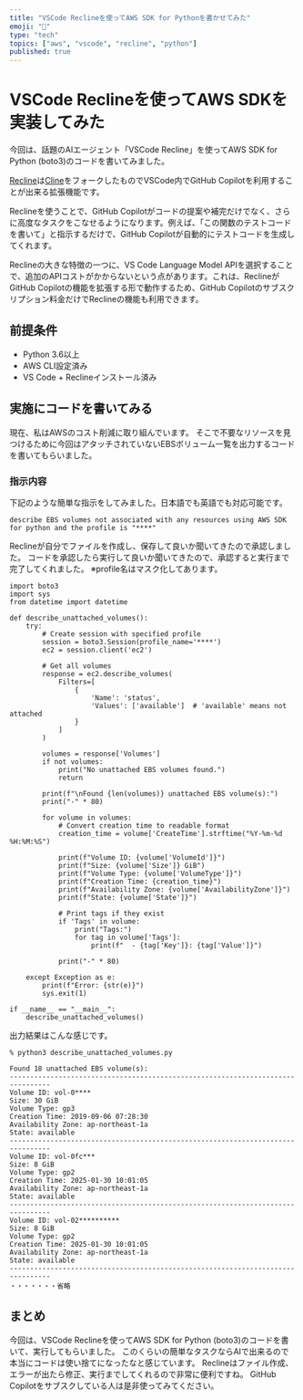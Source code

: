 ```yaml
---
title: "VSCode Reclineを使ってAWS SDK for Pythonを書かせてみた"
emoji: "🚀"
type: "tech"
topics: ["aws", "vscode", "recline", "python"]
published: true
---
```


# VSCode Reclineを使ってAWS SDKを実装してみた

今回は、話題のAIエージェント「VSCode Recline」を使ってAWS SDK for Python (boto3)のコードを書いてみました。

[Recline](https://github.com/julesmons/recline)は[Cline](https://github.com/cline/cline)をフォークしたものでVSCode内でGitHub Copilotを利用することが出来る拡張機能です。

Reclineを使うことで、GitHub Copilotがコードの提案や補完だけでなく、さらに高度なタスクをこなせるようになります。例えば、「この関数のテストコードを書いて」と指示するだけで、GitHub Copilotが自動的にテストコードを生成してくれます。

Reclineの大きな特徴の一つに、VS Code Language Model APIを選択することで、追加のAPIコストがかからないという点があります。これは、ReclineがGitHub Copilotの機能を拡張する形で動作するため、GitHub Copilotのサブスクリプション料金だけでReclineの機能も利用できます。

## 前提条件
- Python 3.6以上
- AWS CLI設定済み
- VS Code + Reclineインストール済み
## 実施にコードを書いてみる
現在、私はAWSのコスト削減に取り組んでいます。
そこで不要なリソースを見つけるために今回はアタッチされていないEBSボリューム一覧を出力するコードを書いてもらいました。

### 指示内容
下記のような簡単な指示をしてみました。日本語でも英語でも対応可能です。
```
describe EBS volumes not associated with any resources using AWS SDK for python and the profile is "****"
```
Reclineが自分でファイルを作成し、保存して良いか聞いてきたので承認しました。
コードを承認したら実行して良いか聞いてきたので、承認すると実行まで完了してくれました。
※profile名はマスク化してあります。

```python: describe_unattached_volumes.py
import boto3
import sys
from datetime import datetime

def describe_unattached_volumes():
    try:
        # Create session with specified profile
        session = boto3.Session(profile_name='****')
        ec2 = session.client('ec2')
        
        # Get all volumes
        response = ec2.describe_volumes(
            Filters=[
                {
                    'Name': 'status',
                    'Values': ['available']  # 'available' means not attached
                }
            ]
        )
        
        volumes = response['Volumes']
        if not volumes:
            print("No unattached EBS volumes found.")
            return
            
        print(f"\nFound {len(volumes)} unattached EBS volume(s):")
        print("-" * 80)
        
        for volume in volumes:
            # Convert creation time to readable format
            creation_time = volume['CreateTime'].strftime("%Y-%m-%d %H:%M:%S")
            
            print(f"Volume ID: {volume['VolumeId']}")
            print(f"Size: {volume['Size']} GiB")
            print(f"Volume Type: {volume['VolumeType']}")
            print(f"Creation Time: {creation_time}")
            print(f"Availability Zone: {volume['AvailabilityZone']}")
            print(f"State: {volume['State']}")
            
            # Print tags if they exist
            if 'Tags' in volume:
                print("Tags:")
                for tag in volume['Tags']:
                    print(f"  - {tag['Key']}: {tag['Value']}")
            
            print("-" * 80)

    except Exception as e:
        print(f"Error: {str(e)}")
        sys.exit(1)

if __name__ == "__main__":
    describe_unattached_volumes()
```
出力結果はこんな感じです。
```
% python3 describe_unattached_volumes.py 

Found 18 unattached EBS volume(s):
--------------------------------------------------------------------------------
Volume ID: vol-0****
Size: 30 GiB
Volume Type: gp3
Creation Time: 2019-09-06 07:28:30
Availability Zone: ap-northeast-1a
State: available
--------------------------------------------------------------------------------
Volume ID: vol-0fc***
Size: 8 GiB
Volume Type: gp2
Creation Time: 2025-01-30 10:01:05
Availability Zone: ap-northeast-1a
State: available
--------------------------------------------------------------------------------
Volume ID: vol-02**********
Size: 8 GiB
Volume Type: gp2
Creation Time: 2025-01-30 10:01:05
Availability Zone: ap-northeast-1a
State: available
--------------------------------------------------------------------------------
・・・・・・・省略
```

## まとめ
今回は、VSCode Reclineを使ってAWS SDK for Python (boto3)のコードを書いて、実行してもらいました。
このくらいの簡単なタスクならAIで出来るので本当にコードは使い捨てになったなと感じています。
Reclineはファイル作成、エラーが出たら修正、実行までしてくれるので非常に便利ですね。
GitHub Copilotをサブスクしている人は是非使ってみてください。


